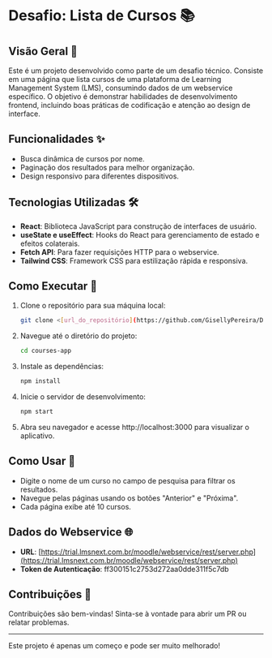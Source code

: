 # Desafio: Lista de Cursos 📚

## Visão Geral 🌟

Este é um projeto desenvolvido como parte de um desafio técnico. Consiste em uma página que lista cursos de uma plataforma de Learning Management System (LMS), consumindo dados de um webservice específico. O objetivo é demonstrar habilidades de desenvolvimento frontend, incluindo boas práticas de codificação e atenção ao design de interface.

## Funcionalidades ✨

- Busca dinâmica de cursos por nome.
- Paginação dos resultados para melhor organização.
- Design responsivo para diferentes dispositivos.

## Tecnologias Utilizadas 🛠️

- **React**: Biblioteca JavaScript para construção de interfaces de usuário.
- **useState e useEffect**: Hooks do React para gerenciamento de estado e efeitos colaterais.
- **Fetch API**: Para fazer requisições HTTP para o webservice.
- **Tailwind CSS**: Framework CSS para estilização rápida e responsiva.

## Como Executar 🚀

1. Clone o repositório para sua máquina local:

   ```bash
   git clone <[url_do_repositório](https://github.com/GisellyPereira/Desafio-Lista-Cursos.git)>

2. Navegue até o diretório do projeto:

   ```bash
   cd courses-app

3. Instale as dependências:

   ```bash
   npm install

4. Inicie o servidor de desenvolvimento:

   ```bash
   npm start

5. Abra seu navegador e acesse http://localhost:3000 para visualizar o aplicativo. 


## Como Usar 🚀
- Digite o nome de um curso no campo de pesquisa para filtrar os resultados.
- Navegue pelas páginas usando os botões "Anterior" e "Próxima".
- Cada página exibe até 10 cursos.

## Dados do Webservice 🌐
- **URL**: [https://trial.lmsnext.com.br/moodle/webservice/rest/server.php](https://trial.lmsnext.com.br/moodle/webservice/rest/server.php)
- **Token de Autenticação**: ff300151c2753d272aa0dde311f5c7db

## Contribuições 🤝
Contribuições são bem-vindas! Sinta-se à vontade para abrir um PR ou relatar problemas.

   
---
Este projeto é apenas um começo e pode ser muito melhorado!
